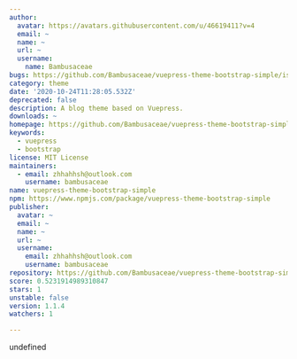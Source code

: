 ```yaml
---
author:
  avatar: https://avatars.githubusercontent.com/u/46619411?v=4
  email: ~
  name: ~
  url: ~
  username:
    name: Bambusaceae
bugs: https://github.com/Bambusaceae/vuepress-theme-bootstrap-simple/issues
category: theme
date: '2020-10-24T11:28:05.532Z'
deprecated: false
description: A blog theme based on Vuepress.
downloads: ~
homepage: https://github.com/Bambusaceae/vuepress-theme-bootstrap-simple#readme
keywords:
  - vuepress
  - bootstrap
license: MIT License
maintainers:
  - email: zhhahhsh@outlook.com
    username: bambusaceae
name: vuepress-theme-bootstrap-simple
npm: https://www.npmjs.com/package/vuepress-theme-bootstrap-simple
publisher:
  avatar: ~
  email: ~
  name: ~
  url: ~
  username:
    email: zhhahhsh@outlook.com
    username: bambusaceae
repository: https://github.com/Bambusaceae/vuepress-theme-bootstrap-simple
score: 0.5231914989310847
stars: 1
unstable: false
version: 1.1.4
watchers: 1

---
```


undefined